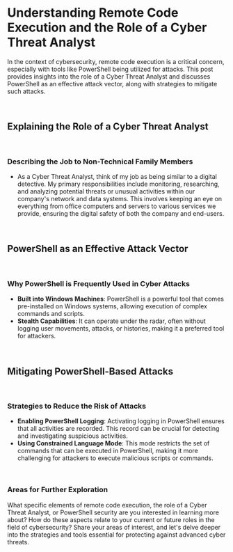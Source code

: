 # Understanding Remote Code Execution and the Role of a Cyber Threat Analyst

In the context of cybersecurity, remote code execution is a critical concern, especially with tools like PowerShell being utilized for attacks. This post provides insights into the role of a Cyber Threat Analyst and discusses PowerShell as an effective attack vector, along with strategies to mitigate such attacks.

<br>

## Explaining the Role of a Cyber Threat Analyst

<br>

### Describing the Job to Non-Technical Family Members

- As a Cyber Threat Analyst, think of my job as being similar to a digital detective. My primary responsibilities include monitoring, researching, and analyzing potential threats or unusual activities within our company's network and data systems. This involves keeping an eye on everything from office computers and servers to various services we provide, ensuring the digital safety of both the company and end-users.

<br>

## PowerShell as an Effective Attack Vector

<br>

### Why PowerShell is Frequently Used in Cyber Attacks

- **Built into Windows Machines**: PowerShell is a powerful tool that comes pre-installed on Windows systems, allowing execution of complex commands and scripts.
- **Stealth Capabilities**: It can operate under the radar, often without logging user movements, attacks, or histories, making it a preferred tool for attackers.

<br>

## Mitigating PowerShell-Based Attacks

<br>

### Strategies to Reduce the Risk of Attacks

- **Enabling PowerShell Logging**: Activating logging in PowerShell ensures that all activities are recorded. This record can be crucial for detecting and investigating suspicious activities.
- **Using Constrained Language Mode**: This mode restricts the set of commands that can be executed in PowerShell, making it more challenging for attackers to execute malicious scripts or commands.

<br>

### Areas for Further Exploration

What specific elements of remote code execution, the role of a Cyber Threat Analyst, or PowerShell security are you interested in learning more about? How do these aspects relate to your current or future roles in the field of cybersecurity? Share your areas of interest, and let's delve deeper into the strategies and tools essential for protecting against advanced cyber threats.
